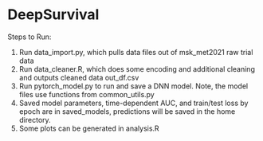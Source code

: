 # DeepSurvival

Steps to Run:

1) Run data_import.py, which pulls data files out of msk_met2021 raw trial data
2) Run data_cleaner.R, which does some encoding and additional cleaning and outputs cleaned data out_df.csv
3) Run pytorch_model.py to run and save a DNN model. Note, the model files use functions from common_utils.py
4) Saved model parameters, time-dependent AUC, and train/test loss by epoch are in saved_models, predictions will be saved in the home directory.
5) Some plots can be generated in analysis.R

